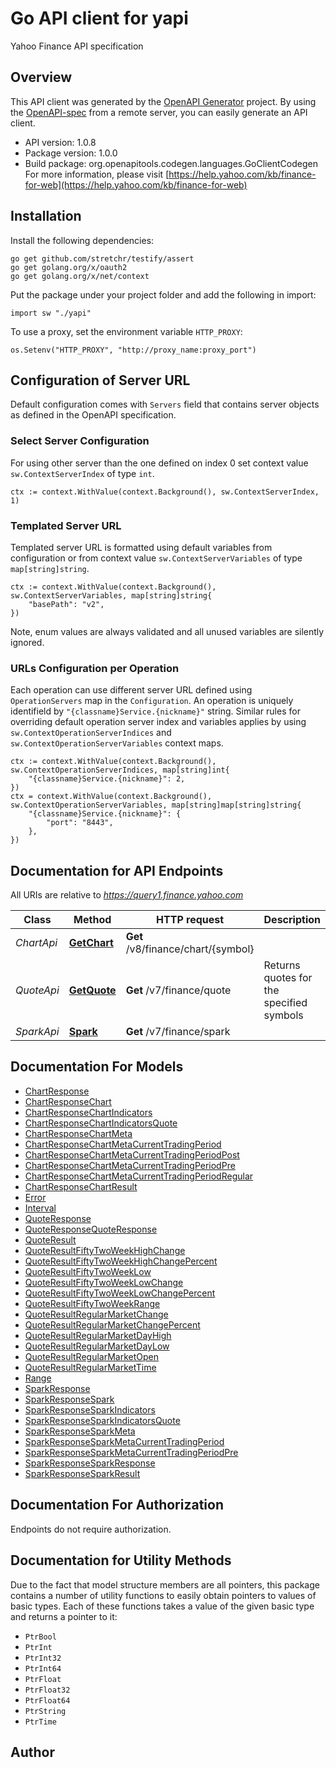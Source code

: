 # Go API client for yapi

Yahoo Finance API specification

## Overview
This API client was generated by the [OpenAPI Generator](https://openapi-generator.tech) project.  By using the [OpenAPI-spec](https://www.openapis.org/) from a remote server, you can easily generate an API client.

- API version: 1.0.8
- Package version: 1.0.0
- Build package: org.openapitools.codegen.languages.GoClientCodegen
For more information, please visit [https://help.yahoo.com/kb/finance-for-web](https://help.yahoo.com/kb/finance-for-web)

## Installation

Install the following dependencies:

```shell
go get github.com/stretchr/testify/assert
go get golang.org/x/oauth2
go get golang.org/x/net/context
```

Put the package under your project folder and add the following in import:

```golang
import sw "./yapi"
```

To use a proxy, set the environment variable `HTTP_PROXY`:

```golang
os.Setenv("HTTP_PROXY", "http://proxy_name:proxy_port")
```

## Configuration of Server URL

Default configuration comes with `Servers` field that contains server objects as defined in the OpenAPI specification.

### Select Server Configuration

For using other server than the one defined on index 0 set context value `sw.ContextServerIndex` of type `int`.

```golang
ctx := context.WithValue(context.Background(), sw.ContextServerIndex, 1)
```

### Templated Server URL

Templated server URL is formatted using default variables from configuration or from context value `sw.ContextServerVariables` of type `map[string]string`.

```golang
ctx := context.WithValue(context.Background(), sw.ContextServerVariables, map[string]string{
	"basePath": "v2",
})
```

Note, enum values are always validated and all unused variables are silently ignored.

### URLs Configuration per Operation

Each operation can use different server URL defined using `OperationServers` map in the `Configuration`.
An operation is uniquely identifield by `"{classname}Service.{nickname}"` string.
Similar rules for overriding default operation server index and variables applies by using `sw.ContextOperationServerIndices` and `sw.ContextOperationServerVariables` context maps.

```
ctx := context.WithValue(context.Background(), sw.ContextOperationServerIndices, map[string]int{
	"{classname}Service.{nickname}": 2,
})
ctx = context.WithValue(context.Background(), sw.ContextOperationServerVariables, map[string]map[string]string{
	"{classname}Service.{nickname}": {
		"port": "8443",
	},
})
```

## Documentation for API Endpoints

All URIs are relative to *https://query1.finance.yahoo.com*

Class | Method | HTTP request | Description
------------ | ------------- | ------------- | -------------
*ChartApi* | [**GetChart**](docs/ChartApi.md#getchart) | **Get** /v8/finance/chart/{symbol} | 
*QuoteApi* | [**GetQuote**](docs/QuoteApi.md#getquote) | **Get** /v7/finance/quote | Returns quotes for the specified symbols
*SparkApi* | [**Spark**](docs/SparkApi.md#spark) | **Get** /v7/finance/spark | 


## Documentation For Models

 - [ChartResponse](docs/ChartResponse.md)
 - [ChartResponseChart](docs/ChartResponseChart.md)
 - [ChartResponseChartIndicators](docs/ChartResponseChartIndicators.md)
 - [ChartResponseChartIndicatorsQuote](docs/ChartResponseChartIndicatorsQuote.md)
 - [ChartResponseChartMeta](docs/ChartResponseChartMeta.md)
 - [ChartResponseChartMetaCurrentTradingPeriod](docs/ChartResponseChartMetaCurrentTradingPeriod.md)
 - [ChartResponseChartMetaCurrentTradingPeriodPost](docs/ChartResponseChartMetaCurrentTradingPeriodPost.md)
 - [ChartResponseChartMetaCurrentTradingPeriodPre](docs/ChartResponseChartMetaCurrentTradingPeriodPre.md)
 - [ChartResponseChartMetaCurrentTradingPeriodRegular](docs/ChartResponseChartMetaCurrentTradingPeriodRegular.md)
 - [ChartResponseChartResult](docs/ChartResponseChartResult.md)
 - [Error](docs/Error.md)
 - [Interval](docs/Interval.md)
 - [QuoteResponse](docs/QuoteResponse.md)
 - [QuoteResponseQuoteResponse](docs/QuoteResponseQuoteResponse.md)
 - [QuoteResult](docs/QuoteResult.md)
 - [QuoteResultFiftyTwoWeekHighChange](docs/QuoteResultFiftyTwoWeekHighChange.md)
 - [QuoteResultFiftyTwoWeekHighChangePercent](docs/QuoteResultFiftyTwoWeekHighChangePercent.md)
 - [QuoteResultFiftyTwoWeekLow](docs/QuoteResultFiftyTwoWeekLow.md)
 - [QuoteResultFiftyTwoWeekLowChange](docs/QuoteResultFiftyTwoWeekLowChange.md)
 - [QuoteResultFiftyTwoWeekLowChangePercent](docs/QuoteResultFiftyTwoWeekLowChangePercent.md)
 - [QuoteResultFiftyTwoWeekRange](docs/QuoteResultFiftyTwoWeekRange.md)
 - [QuoteResultRegularMarketChange](docs/QuoteResultRegularMarketChange.md)
 - [QuoteResultRegularMarketChangePercent](docs/QuoteResultRegularMarketChangePercent.md)
 - [QuoteResultRegularMarketDayHigh](docs/QuoteResultRegularMarketDayHigh.md)
 - [QuoteResultRegularMarketDayLow](docs/QuoteResultRegularMarketDayLow.md)
 - [QuoteResultRegularMarketOpen](docs/QuoteResultRegularMarketOpen.md)
 - [QuoteResultRegularMarketTime](docs/QuoteResultRegularMarketTime.md)
 - [Range](docs/Range.md)
 - [SparkResponse](docs/SparkResponse.md)
 - [SparkResponseSpark](docs/SparkResponseSpark.md)
 - [SparkResponseSparkIndicators](docs/SparkResponseSparkIndicators.md)
 - [SparkResponseSparkIndicatorsQuote](docs/SparkResponseSparkIndicatorsQuote.md)
 - [SparkResponseSparkMeta](docs/SparkResponseSparkMeta.md)
 - [SparkResponseSparkMetaCurrentTradingPeriod](docs/SparkResponseSparkMetaCurrentTradingPeriod.md)
 - [SparkResponseSparkMetaCurrentTradingPeriodPre](docs/SparkResponseSparkMetaCurrentTradingPeriodPre.md)
 - [SparkResponseSparkResponse](docs/SparkResponseSparkResponse.md)
 - [SparkResponseSparkResult](docs/SparkResponseSparkResult.md)


## Documentation For Authorization

 Endpoints do not require authorization.


## Documentation for Utility Methods

Due to the fact that model structure members are all pointers, this package contains
a number of utility functions to easily obtain pointers to values of basic types.
Each of these functions takes a value of the given basic type and returns a pointer to it:

* `PtrBool`
* `PtrInt`
* `PtrInt32`
* `PtrInt64`
* `PtrFloat`
* `PtrFloat32`
* `PtrFloat64`
* `PtrString`
* `PtrTime`

## Author



